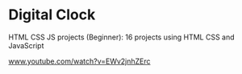 # Digital Clock


HTML CSS JS projects (Beginner): 16 projects using HTML CSS and JavaScript

www.youtube.com/watch?v=EWv2jnhZErc

